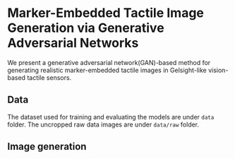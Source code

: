 # Marker-Embedded Tactile Image Generation via Generative Adversarial Networks
We present a generative adversarial network(GAN)-based method for generating realistic marker-embedded tactile images in Gelsight-like vision-based tactile sensors.

## Data
The dataset used for training and evaluating the models are under `data` folder.
The uncropped raw data images are under `data/raw` folder.

## Image generation

